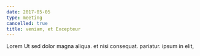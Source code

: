 ```yaml
---
date: 2017-05-05
type: meeting
cancelled: true
title: veniam, et Excepteur
---
```

Lorem Ut sed dolor magna aliqua. et nisi consequat. pariatur. ipsum in elit,